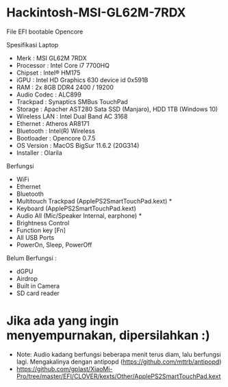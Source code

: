 # Hackintosh-MSI-GL62M-7RDX
File EFI bootable Opencore

Spesifikasi Laptop
- Merk          : MSI GL62M 7RDX
- Processor     : Intel Core i7 7700HQ 
- Chipset       : Intel® HM175
- iGPU          : Intel HD Graphics 630 device id 0x591B
- RAM           : 2x 8GB DDR4 2400 / 19200
- Audio Codec   : ALC899
- Trackpad      : Synaptics SMBus TouchPad
- Storage       : Apacher AST280 Sata SSD (Manjaro), HDD 1TB (Windows 10)
- Wireless LAN  : Intel Dual Band AC 3168
- Ethernet      : Atheros AR8171
- Bluetooth     : Intel(R) Wireless
- Bootloader    : Opencore 0.7.5
- OS Version    : MacOS BigSur 11.6.2 (20G314)
- Installer     : Olarila

Berfungsi
- WiFi
- Ethernet
- Bluetooth
- Multitouch Trackpad (ApplePS2SmartTouchPad.kext) *
- Keyboard (ApplePS2SmartTouchPad.kext)
- Audio All (Mic/Speaker Internal, earphone) *
- Brightness Control
- Function key [Fn]
- All USB Ports
- PowerOn, Sleep, PowerOff

Belum Berfungsi :
- dGPU
- Airdrop
- Built in Camera
- SD card reader

# Jika ada yang ingin menyempurnakan, dipersilahkan :)

* Note: Audio kadang berfungsi beberapa menit terus diam, lalu berfungsi lagi. Mengakalinya dengan antipopd (https://github.com/mttrb/antipopd)
* https://github.com/gplast/XiaoMi-Pro/tree/master/EFI/CLOVER/kexts/Other/ApplePS2SmartTouchPad.kext

